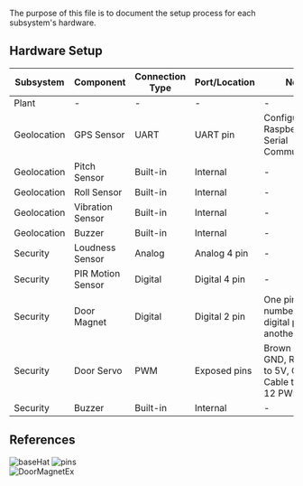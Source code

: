 The purpose of this file is to document the setup process for each subsystem's hardware.

## Hardware Setup

| Subsystem | Component          | Connection Type | Port/Location | Notes |
|-----------|--------------------|-----------------|---------------|-------|
|Plant      |-                   |-                |-              |-      |
| Geolocation | GPS Sensor        | UART            | UART pin      | Configure Raspberry Pi for Serial Communication. |
| Geolocation | Pitch Sensor      | Built-in        | Internal      | -     |
| Geolocation | Roll Sensor       | Built-in        | Internal      | -     |
| Geolocation | Vibration Sensor  | Built-in        | Internal      | -     |
| Geolocation | Buzzer            | Built-in        | Internal      | -     |
| Security   | Loudness Sensor   | Analog          | Analog 4 pin  | -     |
| Security   | PIR Motion Sensor | Digital         | Digital 4 pin | -     |
| Security   | Door Magnet        | Digital         | Digital 2 pin | One pin to the numbered digital pin and another to GND. |
| Security   | Door Servo         | PWM             | Exposed pins  | Brown Cable to GND, Red Cable to 5V, Orange Cable to GPIO 12 PWM0. |
| Security   | Buzzer            | Built-in        | Internal      | -     |

## References
![baseHat](https://github.com/JAC-Final-Project-W24-6A6-6P3/final-project-woody/assets/98351050/fb257415-d486-4e30-8372-3f1d227ce53b)
![pins](https://github.com/JAC-Final-Project-W24-6A6-6P3/final-project-woody/assets/98351050/fd39d7bc-01a9-4301-9d47-8a80675b9c1c)  
![DoorMagnetEx](https://github.com/JAC-Final-Project-W24-6A6-6P3/final-project-woody/assets/98351050/c592ca45-58d1-44a4-9fe1-49a437b1d856)

